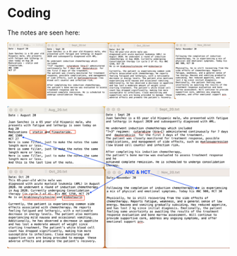 # Coding




The notes are seen here:

![alt text](patient_notes.png "Here is Title")



![alt text](patient_notes_1.png "Here is Title")



 
